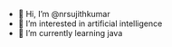 - 👋 Hi, I’m @nrsujithkumar
- 👀 I’m interested in artificial intelligence
- 🌱 I’m currently learning java


<!---
nrsujithkumar/nrsujithkumar is a ✨ special ✨ repository because its `README.md` (this file) appears on your GitHub profile.
You can click the Preview link to take a look at your changes.
--->
